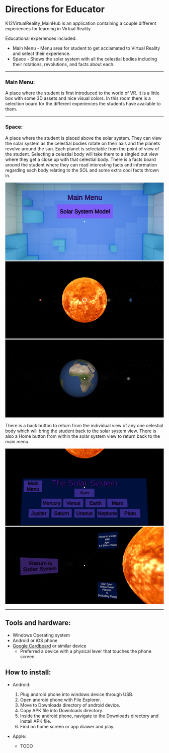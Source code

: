 # Directions for Educator

K12VirtualReality_MainHub is an application containing a couple different experiences for learning in Virtual Reality.

Educational experiences included:
- Main Menu - Menu area for student to get acclamated to Virtual Reality and select their experience.
- Space - Shows the solar system with all the celestial bodies including their rotations, revolutions, and facts about each.

---
### Main Menu:

A place where the student is first introduced to the world of VR. It is a little box with some 3D assets and nice visual colors. In this room there is a selection board for the different experiences the students have available to them.

--- 

### Space:
A place where the student is placed above the solar system. They can view the solar system as the celestial bodies rotate on their axis and the planets revolve around the sun. Each planet is selectable from the point of view of the student. Selecting a celestial body will take them to a singled out view where they get a close up with that celestial body. There is a facts board around the student where they can read interesting facts and information regarding each body relating to the SOL and some extra cool facts thrown in.

![Main_Menu](Screenshots/Main_Menu.png "Main Menu")
![Space](Screenshots/Space.png "Space Scene")
![Earth](Screenshots/Earth.png "Individual Planet Earth")


There is a back button to return from the individual view of any one celestial body which will bring the student back to the solar system view. There is also a Home button from within the solar system view to return back to the main menu.

![Main_Menu_Button](Screenshots/Main_Menu_Button.png "Main Menu Button")
![Return_To_Solar_System_Button](Screenshots/Return_Button.png "Return To Solar System")

---

## Tools and hardware:
- Windows Operating system
- Android or iOS phone
- [Google Cardboard](https://arvr.google.com/cardboard/get-cardboard/) or similar device
    - Preferred a device with a physical lever that touches the phone screen.

## How to install:
- Android:
    1. Plug android phone into windows device through USB.
    2. Open android phone with File Explorer.
    3. Move to Downloads directory of android device.
    4. Copy APK file into Downloads directory.
    5. Inside the android phone, navigate to the Downloads directory and install APK file.
    6. Find on home screen or app drawer and play.

- Apple:
    - TODO

